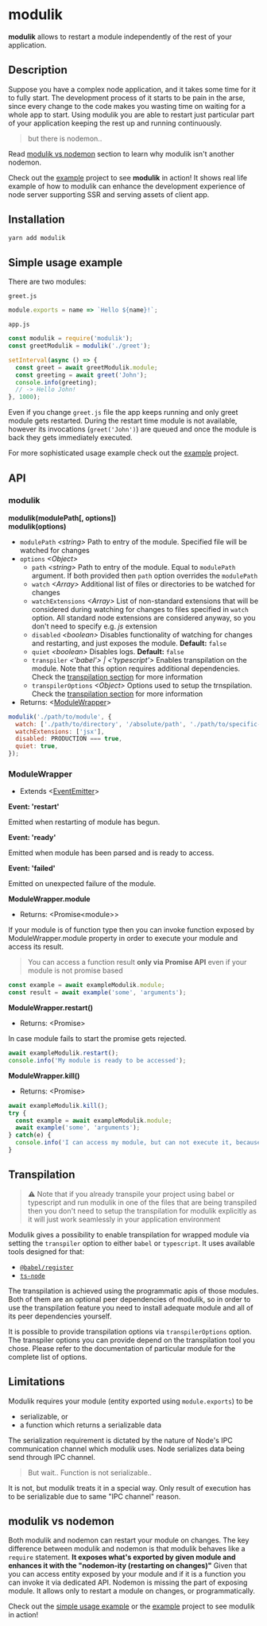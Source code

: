# modulik

**modulik** allows to restart a module independently of the rest of your application.

## Description

Suppose you have a complex node application, and it takes some time for it to
fully start. The development process of it starts to be pain in the arse, since
every change to the code makes you wasting time on waiting for a whole app to start.
Using modulik you are able to restart just particular part of
your application keeping the rest up and running continuously.

> but there is nodemon..

Read [modulik vs nodemon](#modulik-vs-nodemon) section to learn why modulik isn't another nodemon.

Check out the [example](example) project to see **modulik** in action!
It shows real life example of how to modulik can enhance the development
experience of node server supporting SSR and serving assets of client app.

## Installation

```bash
yarn add modulik
```

## Simple usage example

There are two modules:

`greet.js`
```js
module.exports = name => `Hello ${name}!`;
```

`app.js`
```js
const modulik = require('modulik');
const greetModulik = modulik('./greet');

setInterval(async () => {
  const greet = await greetModulik.module;
  const greeting = await greet('John');
  console.info(greeting);
  // -> Hello John!
}, 1000);
```

Even if you change `greet.js` file the app keeps running and only greet module
gets restarted. During the restart time module is not available, however
its invocations (`greet('John')`) are queued and once the module is back
they gets immediately executed.

For more sophisticated usage example check out the [example](example) project.

## API

### modulik

**modulik(modulePath[, options])**<br />
**modulik(options)**

 - `modulePath` *\<string>* Path to entry of the module. Specified file will be
 watched for changes
 - `options` *\<Object>*
    - `path` *\<string>* Path to entry of the module. Equal to `modulePath`
    argument. If both provided then `path` option overrides the `modulePath`
    - `watch` *\<Array>* Additional list of files or directories to be watched
    for changes
    - `watchExtensions` *\<Array>* List of non-standard extensions that will be
    considered during watching for changes to files specified in `watch` option.
    All standard node extensions are considered anyway, so you don't need to
    specify e.g. *js* extension
    - `disabled` *\<boolean>* Disables functionality of watching for changes and
    restarting, and just exposes the module. **Default:** `false`
    - `quiet` *\<boolean>* Disables logs. **Default:** `false`
    - `transpiler` *\<'babel'> | \<'typescript'>* Enables transpilation on the module. Note that this option requires additional dependencies. Check the [transpilation section](#Transpilation) for more information
    - `transpilerOptions` *\<Object>* Options used to setup the trnspilation. Check the [transpilation section](#Transpilation) for more information
 - Returns: <[ModuleWrapper](#ModuleWrapper)>

```js
modulik('./path/to/module', {
  watch: ['./path/to/directory', '/absolute/path', './path/to/specific-module.js'],
  watchExtensions: ['jsx'],
  disabled: PRODUCTION === true,
  quiet: true,
});
```
 
### ModuleWrapper

 - Extends <[EventEmitter](https://nodejs.org/api/events.html)>

**Event: 'restart'**

Emitted when restarting of module has begun.

**Event: 'ready'**

Emitted when module has been parsed and is ready to access.

**Event: 'failed'**

Emitted on unexpected failure of the module.

**ModuleWrapper.module**

 - Returns: \<Promise\<module>>
 
If your module is of function type then you can invoke function exposed by
ModuleWrapper.module property in order to execute your module and access its
result.
 
>  You can access a function result **only via Promise API** even if your module
is not promise based
 
```js
const example = await exampleModulik.module;
const result = await example('some', 'arguments');
```

**ModuleWrapper.restart()**

 - Returns: \<Promise>

In case module fails to start the promise gets rejected.
 
```js
await exampleModulik.restart();
console.info('My module is ready to be accessed');
```

**ModuleWrapper.kill()**

 - Returns: \<Promise>
 
```js
await exampleModulik.kill();
try {
  const example = await exampleModulik.module;
  await example('some', 'arguments');
} catch(e) {
  console.info('I can access my module, but can not execute it, because it is already killed');
}
```

## Transpilation

> ⚠️ Note that if you already transpile your project using babel or typescript
> and run modulik in one of the files that are being transpiled then you don't need
> to setup the transpilation for modulik explicitly as it will just work seamlessly
> in your application environment

Modulik gives a possibility to enable transpilation for wrapped module
via setting the `transpiler` option to either `babel` or `typescript`.
It uses available tools designed for that:
 - [`@babel/register`](https://www.npmjs.com/package/@babel/register)
 - [`ts-node`](https://www.npmjs.com/package/ts-node)

The transpilation is achieved using the programmatic apis of those modules.
Both of them are an optional peer dependencies of modulik, so in order to use
the transpilation feature you need to install adequate module and all of its
peer dependencies yourself.

It is possible to provide transpilation options via `transpilerOptions` option.
The transpiler options you can provide depend on the transpilation tool you chose.
Please refer to the documentation of particular module for the complete list of options.

## Limitations

Modulik requires your module (entity exported using `module.exports`) to be
 - serializable, or
 - a function which returns a serializable data

The serialization requirement is dictated by the nature of Node's IPC communication channel
which modulik uses. Node serializes data being send through IPC channel.

> But wait.. Function is not serializable..

It is not, but modulik treats it in a special way. Only result of execution has to be serializable
due to same "IPC channel" reason.

## modulik vs nodemon

Both modulik and nodemon can restart your module on changes.
The key difference between modulik and nodemon is that modulik behaves like a `require` statement. **It exposes what's exported by given module and enhances it with the "nodemon-ity (restarting on changes)"**
Given that you can access entity exposed by your module and if it is a function you can invoke it via dedicated API.
Nodemon is missing the part of exposing module. It allows only to restart a module on changes, or programmatically.

Check out the [simple usage example](#simple-usage-example) or the
[example](example) project to see modulik in action!

